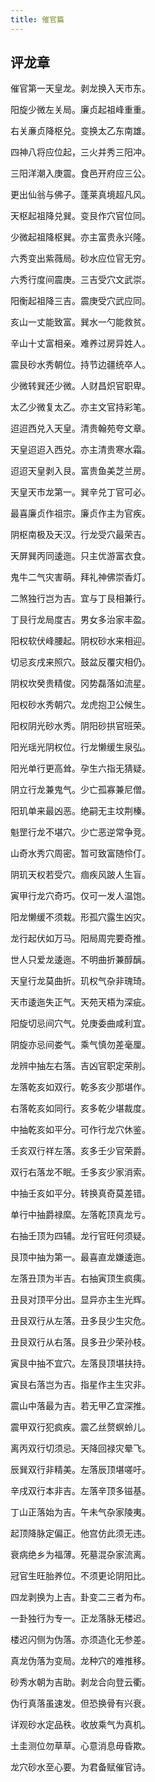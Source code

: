 ```yaml
---
title: 催官篇
---
```


## 评龙章

催官第一天皇龙。剥龙换入天市东。

阳旋少微左关局。廉贞起祖峰重重。

右关亷贞降枢兑。变换太乙东南雄。

四神八将应位起，三火并秀三阳冲。

三阳洋潮入庚震。食邑开府应三公。

更出仙翁与佛子。蓬莱真境超凡风。

天枢起祖降兑巽。变艮作穴官位同。

少微起祖降枢巽。亦主富贵永兴隆。

六秀变出紫薇局。砂水应位官无穷。

六秀行度间震庚。三吉受穴文武崇。

阳衡起祖降三吉。震庚受穴武应同。

亥山一丈能致富。巽水一勺能救贫。

辛山十丈富相亲。难养过房异姓人。

震艮砂水秀朝位。持节边疆统卒人。

少微转巽还少微。人财昌炽官职卑。

太乙少微复太乙。亦主文官持彩笔。

迢迢西兑入天皇。清贵翰苑夸文章。

天皇迢迢入西兑。亦主清贵寒水霜。

迢迢天皇剥入艮。富贵鱼美芝兰房。

天皇天市龙第一。巽辛兑丁官可必。

最喜廉贞作祖宗。廉贞作主为官疾。

阴枢南极及天汉。行龙受穴最荣吉。

天屏巽丙同逶迤。只主优游富衣食。

鬼牛二气灾害萌。拜礼神佛崇香灯。

二煞独行岂为吉。宜与丁艮相兼行。

丁艮行龙局度吉。男女多治家丰盈。

阳权软伏峰腰起。阴权砂水来相迎。

切忌亥戌来照穴。鼓盆反覆灾相仍。

阴权坎癸贵精俊。冈势磊落如流星。

阳权砂水秀朝穴。龙虎抱卫公候生。

阳权阴光砂水秀。阴阳砂拱官班荣。

阳光瑶光阴权位。行龙懒缓生泉弘。

阳光单行更高耸。孕生六指无猜疑。

阴立行龙兼鬼气。少亡孤寡兼尼僧。

阳玑单来最凶恶。绝嗣无主坟荆榛。

魁罡行龙不堪穴。少亡恶逆常争竞。

山奇水秀穴周密。暂可致富随伶仃。

阴玑天权若受穴。痼疾风跛人生盲。

寅甲行龙穴奇巧。仅可一发人温饱。

阳龙懒缓不须栽。形孤穴露生凶灾。

龙行起伏如万马。阳局周完要奇推。

世人只爱龙逶迤。不明曲折兼醇醨。

天皇行龙莫曲折。玑权气杂非瑰琦。

天市逶迤失正气。天苑天梧为深疵。

阳旋切忌间穴气。兑庚委曲咸利宜。

阴旋亦忌间娄气。乘气慎勿差毫厘。

龙辨中抽左右落。吉凶官职定荣削。

左落乾亥如双行。乾多亥少那堪作。

右落乾亥如同行。亥多乾少堪裁度。

中抽乾亥如平分。可作行龙穴休鉴。

壬亥双行祥左落。亥多壬少官荣爵。

双行右落龙不眠。壬多亥少家消索。

中抽壬亥如平分。转换真奇莫差错。

单行中抽爵禄縻。左落乾顶真龙亏。

右抽壬顶为四辅。龙行官旺何须疑。

艮顶中抽为第一。最喜直龙嫌逶迤。

左落丑顶为半吉。右抽寅顶生疯痍。

丑艮对顶平分出。显异亦主生光辉。

丑艮双行从左落。丑多艮少生灾危。

丑艮双行从右落。艮多丑少荣孙枝。

寅艮中抽不宜穴。左落艮顶堪扶持。

寅艮右落岂为吉。指星作主生灾非。

震山中落最为吉。若无甲乙宜深推。

震甲双行犯疯疾。震乙丝赘螟蛉儿。

离丙双行切须忌。天降回禄灾晕飞。

辰巽双行非精美。左落辰顶堪嗟吁。

辛戌双行本非吉。左落辛顶多镃基。

丁山正落始为吉。午未气杂家陵夷。

起顶降脉定偏正。他宫仿此须无违。

衰病绝乡为福薄。死墓混杂家流离。

冠官生旺胎养位。不须更论阴阳比。

四龙剥换为上吉。卦变二三者为布。

一卦独行为专一。正龙落脉无楼迟。

楼迟闪侧为伪落。亦须造化无参差。

真龙伪落为变局。龙种穴的难推移。

砂秀水朝为吉助。剥龙合向登云衢。

伪行真落虽速发。但恐换骨有兴衰。

详观砂水定品秩。收放乘气为真机。

土圭测位勿草草。心意消息毋昏欺。

龙穴砂水至心要。为君备赋催官诗。
